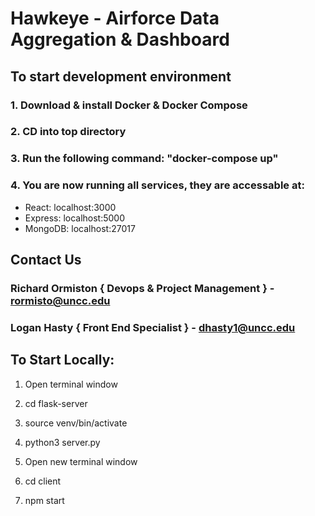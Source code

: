# Hawkeye - Airforce Data Aggregation & Dashboard
## To start development environment
### 1. Download & install Docker & Docker Compose
### 2. CD into top directory
### 3. Run the following command: "docker-compose up"
### 4. You are now running all services, they are accessable at:
- React: localhost:3000
- Express: localhost:5000
- MongoDB: localhost:27017

## Contact Us
### Richard Ormiston { Devops & Project Management } - rormisto@uncc.edu
### Logan Hasty { Front End Specialist } - dhasty1@uncc.edu

## To Start Locally:
1. Open terminal window
2. cd flask-server
3. source venv/bin/activate
4. python3 server.py

1. Open new terminal window
2. cd client
3. npm start
